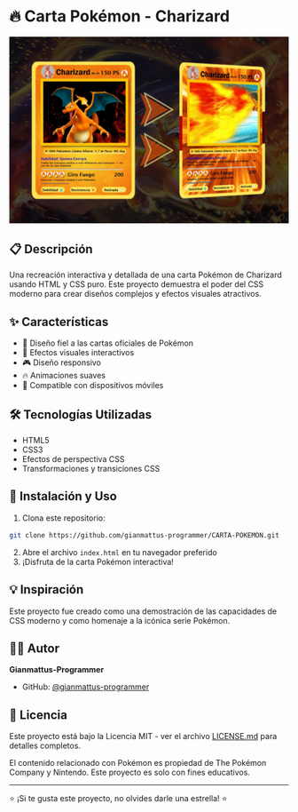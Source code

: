 # 🔥 Carta Pokémon - Charizard

<div align="center">
  <img src="preview.png" alt="Vista previa de la carta Charizard" width="900px">
</div>

## 📋 Descripción
Una recreación interactiva y detallada de una carta Pokémon de Charizard usando HTML y CSS puro. Este proyecto demuestra el poder del CSS moderno para crear diseños complejos y efectos visuales atractivos.

## ✨ Características
- 🎨 Diseño fiel a las cartas oficiales de Pokémon
- 🌟 Efectos visuales interactivos
- 🎮 Diseño responsivo
- 🔥 Animaciones suaves
- 📱 Compatible con dispositivos móviles

## 🛠️ Tecnologías Utilizadas
- HTML5
- CSS3
- Efectos de perspectiva CSS
- Transformaciones y transiciones CSS

## 🚀 Instalación y Uso
1. Clona este repositorio:
```bash
git clone https://github.com/gianmattus-programmer/CARTA-POKEMON.git
```
2. Abre el archivo `index.html` en tu navegador preferido
3. ¡Disfruta de la carta Pokémon interactiva!

## 💡 Inspiración
Este proyecto fue creado como una demostración de las capacidades de CSS moderno y como homenaje a la icónica serie Pokémon.

## 👨‍💻 Autor
**Gianmattus-Programmer**
- GitHub: [@gianmattus-programmer](https://github.com/gianmattus-programmer)

## 📄 Licencia
Este proyecto está bajo la Licencia MIT - ver el archivo [LICENSE.md](LICENSE.md) para detalles completos.

El contenido relacionado con Pokémon es propiedad de The Pokémon Company y Nintendo. Este proyecto es solo con fines educativos.

---
⭐️ ¡Si te gusta este proyecto, no olvides darle una estrella! ⭐️
